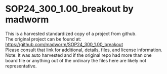 
# SOP24_300_1.00_breakout by madworm  
This is a harvested standardized copy of a project from github.  
The original project can be found at:  
https://github.com/madworm/SOP24_300_1.00_breakout  
Please consult that link for additional, details, files, and license information.  
Note: It was auto harvested and if the original repo had more than one board file or anything out of the ordinary the files here are likely not representative.  
    